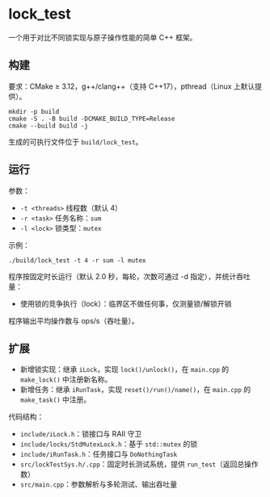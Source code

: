 # lock_test

一个用于对比不同锁实现与原子操作性能的简单 C++ 框架。

## 构建

要求：CMake ≥ 3.12，g++/clang++（支持 C++17），pthread（Linux 上默认提供）。

```fish
mkdir -p build
cmake -S . -B build -DCMAKE_BUILD_TYPE=Release
cmake --build build -j
```

生成的可执行文件位于 `build/lock_test`。

## 运行

参数：
- `-t <threads>` 线程数（默认 4）
- `-r <task>` 任务名称：`sum`
- `-l <lock>` 锁类型：`mutex`

示例：

```fish
./build/lock_test -t 4 -r sum -l mutex
```

程序按固定时长运行（默认 2.0 秒，每轮，次数可通过 -d 指定），并统计吞吐量：
- 使用锁的竞争执行（lock）：临界区不做任何事，仅测量锁/解锁开销

程序输出平均操作数与 ops/s（吞吐量）。

## 扩展

- 新增锁实现：继承 `iLock`，实现 `lock()/unlock()`，在 `main.cpp` 的 `make_lock()` 中注册新名称。
- 新增任务：继承 `iRunTask`，实现 `reset()/run()/name()`，在 `main.cpp` 的 `make_task()` 中注册。

代码结构：

- `include/iLock.h`：锁接口与 RAII 守卫
- `include/locks/StdMutexLock.h`：基于 `std::mutex` 的锁
- `include/iRunTask.h`：任务接口与 `DoNothingTask`
- `src/lockTestSys.h/.cpp`：固定时长测试系统，提供 `run_test`（返回总操作数）
- `src/main.cpp`：参数解析与多轮测试、输出吞吐量

